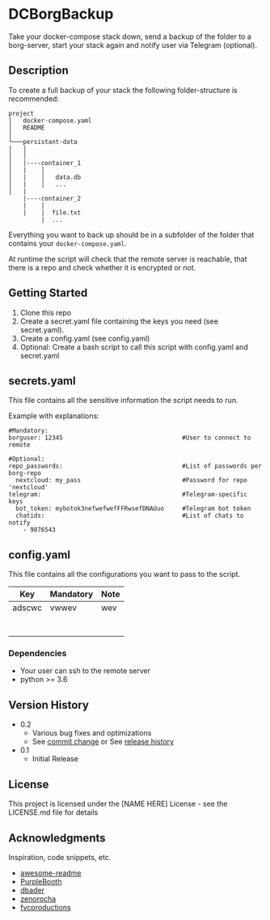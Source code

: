 # DCBorgBackup

Take your docker-compose stack down, send a backup of the folder to a borg-server, start your stack again and notify user via Telegram (optional).

## Description
To create a full backup of your stack the following folder-structure is recommended:

```
project
│   docker-compose.yaml
│   README    
│
└───persistant-data
│   │   
│   │
│   |----container_1
│   |    │   
│   |    │   data.db
│   |    │   ...
│   |
    |----container_2
    |    |
    |    |  file.txt
         |  ...

```
Everything you want to back up should be in a subfolder of the folder that contains your `docker-compose.yaml`.

At runtime the script will check that the remote server is reachable, that there is a repo and check whether it is encrypted or not.

## Getting Started
1. Clone this repo
2. Create a secret.yaml file containing the keys you need (see secret.yaml).
3. Create a config.yaml (see config.yaml)
4. Optional: Create a bash script to call this script with config.yaml and secret.yaml 

## secrets.yaml
This file contains all the sensitive information the script needs to run. 

Example with explanations:

```
#Mandatory:
borguser: 12345                                 #User to connect to remote

#Optional:
repo_passwords:                                 #List of passwords per borg-repo
  nextcloud: my_pass                            #Password for repo 'nextcloud'
telegram:                                       #Telegram-specific keys
  bot_token: mybotok3nefwefwefFFRwsefDNAUuo     #Telegram bot token
  chatids:                                      #List of chats to notify
    - 9876543                                   
```
## config.yaml
This file contains all the configurations you want to pass to the script.


| Key  | Mandatory   | Note  |
|---|---|---|
|  adscwc | vwwev  | wev  |
|   |   |   |
|   |   |   |
|   |   |   |
|   |   |   |
|   |   |   |
|   |   |   |
|   |   |   |



### Dependencies

* Your user can ssh to the remote server
* python >= 3.6



## Version History

* 0.2
    * Various bug fixes and optimizations
    * See [commit change]() or See [release history]()
* 0.1
    * Initial Release

## License

This project is licensed under the [NAME HERE] License - see the LICENSE.md file for details

## Acknowledgments

Inspiration, code snippets, etc.
* [awesome-readme](https://github.com/matiassingers/awesome-readme)
* [PurpleBooth](https://gist.github.com/PurpleBooth/109311bb0361f32d87a2)
* [dbader](https://github.com/dbader/readme-template)
* [zenorocha](https://gist.github.com/zenorocha/4526327)
* [fvcproductions](https://gist.github.com/fvcproductions/1bfc2d4aecb01a834b46)
